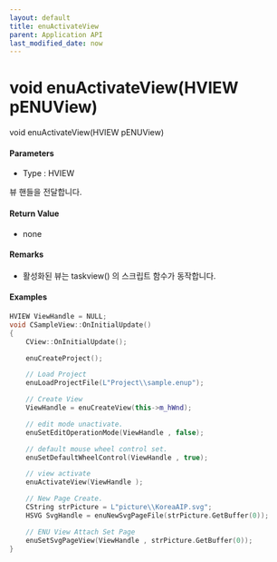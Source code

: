 ```yaml
---
layout: default
title: enuActivateView
parent: Application API
last_modified_date: now
---
```

# void enuActivateView\(HVIEW pENUView\)

void enuActivateView\(HVIEW pENUView\)

#### Parameters

* Type : HVIEW

뷰 핸들을 전달합니다.

#### Return Value

* none

#### Remarks

* 활성화된 뷰는 taskview\(\) 의 스크립트 함수가 동작합니다.

#### Examples

```cpp
HVIEW ViewHandle = NULL; 
void CSampleView::OnInitialUpdate() 
{ 
    CView::OnInitialUpdate(); 

    enuCreateProject(); 

    // Load Project
    enuLoadProjectFile(L"Project\\sample.enup"); 

    // Create View
    ViewHandle = enuCreateView(this->m_hWnd); 

    // edit mode unactivate.
    enuSetEditOperationMode(ViewHandle , false);

    // default mouse wheel control set.
    enuSetDefaultWheelControl(ViewHandle , true);

    // view activate
    enuActivateView(ViewHandle );

    // New Page Create. 
    CString strPicture = L"picture\\KoreaAIP.svg"; 
    HSVG SvgHandle = enuNewSvgPageFile(strPicture.GetBuffer(0)); 

    // ENU View Attach Set Page 
    enuSetSvgPageView(ViewHandle , strPicture.GetBuffer(0)); 
}
```



